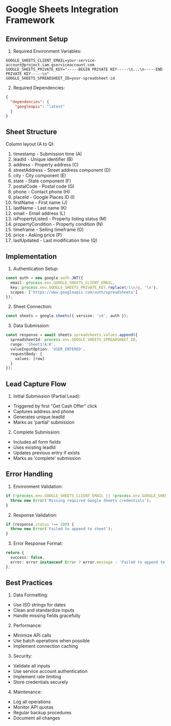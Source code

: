 # Google Sheets Integration Framework

## Environment Setup

1. Required Environment Variables:
```env
GOOGLE_SHEETS_CLIENT_EMAIL=your-service-account@project.iam.gserviceaccount.com
GOOGLE_SHEETS_PRIVATE_KEY="-----BEGIN PRIVATE KEY-----\n...\n-----END PRIVATE KEY-----\n"
GOOGLE_SHEETS_SPREADSHEET_ID=your-spreadsheet-id
```

2. Required Dependencies:
```json
{
  "dependencies": {
    "googleapis": "latest"
  }
}
```

## Sheet Structure

Column layout (A to Q):
1. timestamp - Submission time (A)
2. leadId - Unique identifier (B)
3. address - Property address (C)
4. streetAddress - Street address component (D)
5. city - City component (E)
6. state - State component (F)
7. postalCode - Postal code (G)
8. phone - Contact phone (H)
9. placeId - Google Places ID (I)
10. firstName - First name (J)
11. lastName - Last name (K)
12. email - Email address (L)
13. isPropertyListed - Property listing status (M)
14. propertyCondition - Property condition (N)
15. timeframe - Selling timeframe (O)
16. price - Asking price (P)
17. lastUpdated - Last modification time (Q)

## Implementation

1. Authentication Setup:
```typescript
const auth = new google.auth.JWT({
  email: process.env.GOOGLE_SHEETS_CLIENT_EMAIL,
  key: process.env.GOOGLE_SHEETS_PRIVATE_KEY.replace(/\\n/g, '\n'),
  scopes: ['https://www.googleapis.com/auth/spreadsheets']
});
```

2. Sheet Connection:
```typescript
const sheets = google.sheets({ version: 'v4', auth });
```

3. Data Submission:
```typescript
const response = await sheets.spreadsheets.values.append({
  spreadsheetId: process.env.GOOGLE_SHEETS_SPREADSHEET_ID,
  range: 'Sheet1!A:K',
  valueInputOption: 'USER_ENTERED',
  requestBody: {
    values: [row]
  }
});
```

## Lead Capture Flow

1. Initial Submission (Partial Lead):
- Triggered by first "Get Cash Offer" click
- Captures address and phone
- Generates unique leadId
- Marks as 'partial' submission

2. Complete Submission:
- Includes all form fields
- Uses existing leadId
- Updates previous entry if exists
- Marks as 'complete' submission

## Error Handling

1. Environment Validation:
```typescript
if (!process.env.GOOGLE_SHEETS_CLIENT_EMAIL || !process.env.GOOGLE_SHEETS_PRIVATE_KEY) {
  throw new Error('Missing required Google Sheets credentials');
}
```

2. Response Validation:
```typescript
if (response.status !== 200) {
  throw new Error('Failed to append to sheet');
}
```

3. Error Response Format:
```typescript
return { 
  success: false, 
  error: error instanceof Error ? error.message : 'Failed to append to sheet' 
};
```

## Best Practices

1. Data Formatting:
- Use ISO strings for dates
- Clean and standardize inputs
- Handle missing fields gracefully

2. Performance:
- Minimize API calls
- Use batch operations when possible
- Implement connection caching

3. Security:
- Validate all inputs
- Use service account authentication
- Implement rate limiting
- Store credentials securely

4. Maintenance:
- Log all operations
- Monitor API quotas
- Regular backup procedures
- Document all changes